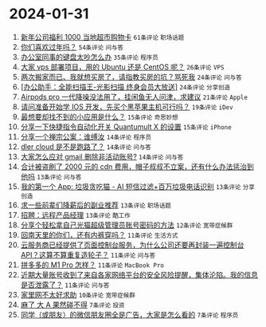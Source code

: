 # 2024-01-31

1. [新年公司福利 1000 当地超市购物卡](https://www.v2ex.com/t/1012951) `61条评论` `职场话题`
1. [你们喜欢过年吗？](https://www.v2ex.com/t/1012992) `54条评论` `问与答`
1. [办公室同事的键盘太吵怎么办](https://www.v2ex.com/t/1013009) `35条评论` `程序员`
1. [大家 vps 部署项目，用的 Ubuntu 还是 CentOS 呢？](https://www.v2ex.com/t/1013040) `26条评论` `VPS`
1. [两次搬家而已、我就想买房了，请指教买房的坑？骂死我](https://www.v2ex.com/t/1013019) `24条评论` `问与答`
1. [[办公助手：全能扫描王-光影扫描 终身会员大放送]](https://www.v2ex.com/t/1012981) `24条评论` `分享创造`
1. [Airpods pro 一代降噪没法用了，挂闲鱼无人问津，求建议](https://www.v2ex.com/t/1013014) `21条评论` `Apple`
1. [请问准备开始学 IOS 开发，先买个黑苹果主机可行吗？](https://www.v2ex.com/t/1013032) `19条评论` `iDev`
1. [最想要却找不到的小应用是什么？](https://www.v2ex.com/t/1012973) `15条评论` `奇思妙想`
1. [分享一下快捷指令自动化开关 Quantumult X 的设置](https://www.v2ex.com/t/1012952) `15条评论` `iPhone`
1. [分享一个禅宗公案：谁缚汝](https://www.v2ex.com/t/1013025) `14条评论` `程序员`
1. [dler cloud 是不是跑路了？](https://www.v2ex.com/t/1012987) `14条评论` `问与答`
1. [大家怎么应对 gmail 删除非活动账号?](https://www.v2ex.com/t/1012971) `14条评论` `问与答`
1. [合计被盗刷了 2000 元的 cdn 费用，帽子叔叔不立案，还有什么办法惩治到他吗](https://www.v2ex.com/t/1013018) `13条评论` `问与答`
1. [我的第一个 App: 垃圾贪吃猫 - AI 短信过滤+百万垃圾电话识别](https://www.v2ex.com/t/1012978) `13条评论` `分享创造`
1. [求一些前辈们降薪后的副业推荐](https://www.v2ex.com/t/1012963) `13条评论` `职场话题`
1. [招聘：远程产品经理](https://www.v2ex.com/t/1012947) `13条评论` `酷工作`
1. [分享个轻松拿自己光猫超级管理员账号密码的方法](https://www.v2ex.com/t/1012953) `12条评论` `宽带症候群`
1. [回南天里的你们，还有内裤穿吗？](https://www.v2ex.com/t/1013046) `11条评论` `生活方式`
1. [云服务商已经提供了页面控制台服务，为什么公司还要再封装一遍控制台 API？这算不算重复造轮子？](https://www.v2ex.com/t/1012999) `11条评论` `问与答`
1. [拼多多的 M1 Pro 怎样？](https://www.v2ex.com/t/1012994) `11条评论` `MacBook Pro`
1. [近期大量账号收到了来自各家网络平台的安全风险提醒，集体沦陷。我的信息是否泄露了？](https://www.v2ex.com/t/1012988) `11条评论` `问与答`
1. [家里网不太好求助](https://www.v2ex.com/t/1012946) `10条评论` `宽带症候群`
1. [麻了 大 A 果然碰不得](https://www.v2ex.com/t/1013027) `7条评论` `投资`
1. [同学（或朋友）的微信朋友圈全是广告，大家是怎么看的](https://www.v2ex.com/t/1013013) `7条评论` `程序员`

